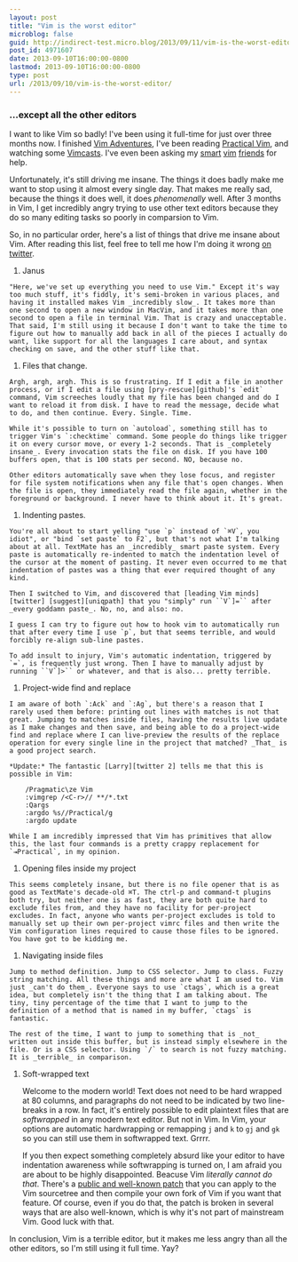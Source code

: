 ```yaml
---
layout: post
title: "Vim is the worst editor"
microblog: false
guid: http://indirect-test.micro.blog/2013/09/11/vim-is-the-worst-editor/
post_id: 4971607
date: 2013-09-10T16:00:00-0800
lastmod: 2013-09-10T16:00:00-0800
type: post
url: /2013/09/10/vim-is-the-worst-editor/
---
```

### &hellip;except all the other editors

I want to like Vim so badly! I've been using it full-time for just over three months now. I finished [Vim Adventures][vim-adventures], I've been reading [Practical Vim][pragprog], and watching some [Vimcasts][vimcasts]. I've even been asking my [smart][twitter 2] [vim][twitter 3] [friends][twitter 4] for help.

Unfortunately, it's still driving me insane. The things it does badly make me want to stop using it almost every single day. That makes me really sad, because the things it does well, it does _phenomenally_ well. After 3 months in Vim, I get incredibly angry trying to use other text editors because they do so many editing tasks so poorly in comparsion to Vim.

So, in no particular order, here's a list of things that drive me insane about Vim. After reading this list, feel free to tell me how I'm doing it wrong [on twitter][twitter 5].

  1. Janus

    "Here, we've set up everything you need to use Vim." Except it's way too much stuff, it's fiddly, it's semi-broken in various places, and having it installed makes Vim _incredibly slow_. It takes more than one second to open a new window in MacVim, and it takes more than one second to open a file in terminal Vim. That is crazy and unacceptable. That said, I'm still using it because I don't want to take the time to figure out how to manually add back in all of the pieces I actually do want, like support for all the languages I care about, and syntax checking on save, and the other stuff like that.

  1. Files that change.

    Argh, argh, argh. This is so frustrating. If I edit a file in another process, or if I edit a file using [pry-rescue][github]'s `edit` command, Vim screeches loudly that my file has been changed and do I want to reload it from disk. I have to read the message, decide what to do, and then continue. Every. Single. Time.

    While it's possible to turn on `autoload`, something still has to trigger Vim's `:checktime` command. Some people do things like trigger it on every cursor move, or every 1-2 seconds. That is _completely insane_. Every invocation stats the file on disk. If you have 100 buffers open, that is 100 stats per second. NO, because no.

    Other editors automatically save when they lose focus, and register for file system notifications when any file that's open changes. When the file is open, they immediately read the file again, whether in the foreground or background. I never have to think about it. It's great.

  1. Indenting pastes.

    You're all about to start yelling "use `p` instead of `⌘V`, you idiot", or "bind `set paste` to F2`, but that's not what I'm talking about at all. TextMate has an _incredibly_ smart paste system. Every paste is automatically re-indented to match the indentation level of the cursor at the moment of pasting. It never even occurred to me that indentation of pastes was a thing that ever required thought of any kind.

    Then I switched to Vim, and discovered that [leading Vim minds][twitter] [suggest][uniqpath] that you "simply" run ``V`]=`` after _every goddamn paste_. No, no, and also: no.

    I guess I can try to figure out how to hook vim to automatically run that after every time I use `p`, but that seems terrible, and would forcibly re-align sub-line pastes.

    To add insult to injury, Vim's automatic indentation, triggered by `=`, is frequently just wrong. Then I have to manually adjust by running ``V`]>`` or whatever, and that is also... pretty terrible.

  1. Project-wide find and replace

    I am aware of both `:Ack` and `:Ag`, but there's a reason that I rarely used them before: printing out lines with matches is not that great. Jumping to matches inside files, having the results live update as I make changes and then save, and being able to do a project-wide find and replace where I can live-preview the results of the replace operation for every single line in the project that matched? _That_ is a good project search.

    *Update:* The fantastic [Larry][twitter 2] tells me that this is possible in Vim:

        /Pragmatic\ze Vim
        :vimgrep /<C-r>// **/*.txt
        :Qargs
        :argdo %s//Practical/g
        :argdo update
    
    While I am incredibly impressed that Vim has primitives that allow this, the last four commands is a pretty crappy replacement for `⇥Practical`, in my opinion.

  1. Opening files inside my project

    This seems completely insane, but there is no file opener that is as good as TextMate's decade-old ⌘T. The ctrl-p and command-t plugins both try, but neither one is as fast, they are both quite hard to exclude files from, and they have no facility for per-project excludes. In fact, anyone who wants per-project excludes is told to manually set up their own per-project vimrc files and then write the Vim configuration lines required to cause those files to be ignored. You have got to be kidding me.

  1. Navigating inside files

    Jump to method definition. Jump to CSS selector. Jump to class. Fuzzy string matching. All these things and more are what I am used to. Vim just _can't do them_. Everyone says to use `ctags`, which is a great idea, but completely isn't the thing that I am talking about. The tiny, tiny percentage of the time that I want to jump to the definition of a method that is named in my buffer, `ctags` is fantastic.
    
    The rest of the time, I want to jump to something that is _not_ written out inside this buffer, but is instead simply elsewhere in the file. Or is a CSS selector. Using `/` to search is not fuzzy matching. It is _terrible_ in comparison.

  1. Soft-wrapped text

      Welcome to the modern world! Text does not need to be hard wrapped at 80 columns, and paragraphs do not need to be indicated by two line-breaks in a row. In fact, it's entirely possible to edit plaintext files that are _softwrapped_ in any modern text editor. But not in Vim. In Vim, your options are automatic hardwrapping or remapping `j` and `k` to `gj` and `gk` so you can still use them in softwrapped text. Grrrr.
      
      If you then expect something completely absurd like your editor to have indentation awareness while softwrapping is turned on, I am afraid you are about to be highly disappointed. Beacuse Vim _literally cannot do that_. There's a [public and well-known patch][retracile] that you can apply to the Vim sourcetree and then compile your own fork of Vim if you want that feature. Of course, even if you do that, the patch is broken in several ways that are also well-known, which is why it's not part of mainstream Vim. Good luck with that.


In conclusion, Vim is a terrible editor, but it makes me less angry than all the other editors, so I'm still using it full time. Yay?



[github]: https://github.com/ConradIrwin/pry-rescue
[pragprog]: http://pragprog.com/book/dnvim/practical-vim
[retracile]: https://retracile.net/wiki/VimBreakIndent
[twitter]: https://twitter.com/mislav
[twitter 2]: http://twitter.com/lmarburger
[twitter 3]: http://twitter.com/hone02
[twitter 4]: http://twitter.com/tpope
[twitter 5]: http://twitter.com/indirect
[uniqpath]: http://mislav.uniqpath.com/2011/12/vim-revisited/
[vim-adventures]: http://vim-adventures.com/
[vimcasts]: http://vimcasts.org/
